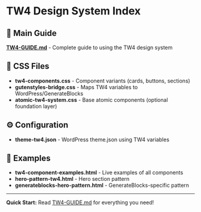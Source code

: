 # TW4 Design System Index

## 📖 Main Guide
**[TW4-GUIDE.md](./TW4-GUIDE.md)** - Complete guide to using the TW4 design system

## 🎨 CSS Files
- **tw4-components.css** - Component variants (cards, buttons, sections)
- **gutenstyles-bridge.css** - Maps TW4 variables to WordPress/GenerateBlocks
- **atomic-tw4-system.css** - Base atomic components (optional foundation layer)

## ⚙️ Configuration
- **theme-tw4.json** - WordPress theme.json using TW4 variables

## 📝 Examples
- **tw4-component-examples.html** - Live examples of all components
- **hero-pattern-tw4.html** - Hero section pattern
- **generateblocks-hero-pattern.html** - GenerateBlocks-specific pattern

---

**Quick Start:** Read [TW4-GUIDE.md](./TW4-GUIDE.md) for everything you need!
